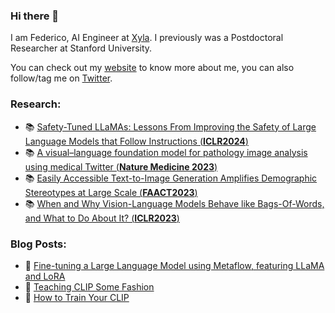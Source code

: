 ### Hi there 👋

I am Federico, AI Engineer at [Xyla](https://xyla.com/). I previously was a Postdoctoral Researcher at Stanford University. 

You can check out my [website](https://federicobianchi.io) to know more about me, you can also follow/tag me on [Twitter](http://twitter.com/federicobianchy).

### Research:

* 📚 [Safety-Tuned LLaMAs: Lessons From Improving the Safety of Large Language Models that Follow Instructions (**ICLR2024**)](https://openreview.net/forum?id=gT5hALch9z0)
* 📚 [A visual–language foundation model for pathology image analysis using medical Twitter
 (**Nature Medicine 2023**)](https://www.nature.com/articles/s41591-023-02504-3)
* 📚 [Easily Accessible Text-to-Image Generation Amplifies Demographic Stereotypes at Large Scale
 (**FAACT2023**)](https://arxiv.org/abs/2211.03759)
* 📚 [When and Why Vision-Language Models Behave like Bags-Of-Words, and What to Do About It? (**ICLR2023**)](https://openreview.net/forum?id=KRLUvxh8uaX)

### Blog Posts:

* 📕 [Fine-tuning a Large Language Model using Metaflow, featuring LLaMA and LoRA](https://outerbounds.com/blog/llm-tuning-metaflow/)
* 📕 [Teaching CLIP Some Fashion](https://towardsdatascience.com/teaching-clip-some-fashion-3005ac3fdcc3)
* 📕 [How to Train Your CLIP](https://towardsdatascience.com/how-to-train-your-clip-45a451dcd303)

